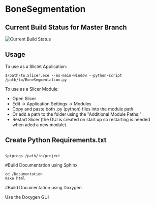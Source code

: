 BoneSegmentation
=============


Current Build Status for Master Branch
-------

![Current Build Status](https://img.shields.io/shippable/562c7f391895ca447420e213.svg?style=plastic)

Usage
-------


To use as a Sliclet Application:

```
$/path/to.Slicer.exe --no-main-window --python-script /path/to/BoneSegmentation.py 

```

To use as a Slicer Module:

* Open Slicer
* Edit -> Application Settings -> Modules
* Copy and paste both .py (python) files into the module path
* Or add a path to the folder using the "Additional Module Paths:"
* Restart Slicer (the GUI is created on start up so restarting is needed when aded a new module)




Create Python Requirements.txt
-------

```

$pipreqs /path/to/project

```
#Build Documentation using Sphinx
``` 
cd /Documentation
make html
```

#Build Documentation using Doxygen

Use the Doxygen GUI 


